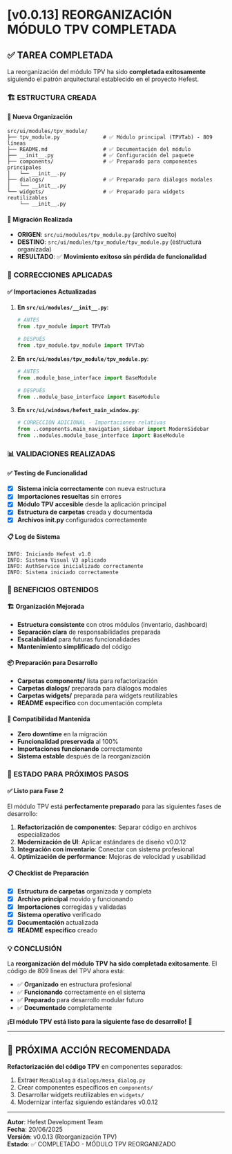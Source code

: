 # [v0.0.13] REORGANIZACIÓN MÓDULO TPV COMPLETADA

## ✅ **TAREA COMPLETADA**

La reorganización del módulo TPV ha sido **completada exitosamente** siguiendo el patrón arquitectural establecido en el proyecto Hefest.

### 🏗️ **ESTRUCTURA CREADA**

#### 📁 **Nueva Organización**
```
src/ui/modules/tpv_module/
├── tpv_module.py              # ✅ Módulo principal (TPVTab) - 809 líneas
├── README.md                  # ✅ Documentación del módulo  
├── __init__.py                # ✅ Configuración del paquete
├── components/                # ✅ Preparado para componentes principales
│   └── __init__.py            
├── dialogs/                   # ✅ Preparado para diálogos modales
│   └── __init__.py
└── widgets/                   # ✅ Preparado para widgets reutilizables
    └── __init__.py
```

#### 🔄 **Migración Realizada**
- **ORIGEN**: `src/ui/modules/tpv_module.py` (archivo suelto)
- **DESTINO**: `src/ui/modules/tpv_module/tpv_module.py` (estructura organizada)
- **RESULTADO**: ✅ **Movimiento exitoso sin pérdida de funcionalidad**

### 🔧 **CORRECCIONES APLICADAS**

#### ✅ **Importaciones Actualizadas**
1. **En `src/ui/modules/__init__.py`**:
   ```python
   # ANTES
   from .tpv_module import TPVTab
   
   # DESPUÉS  
   from .tpv_module.tpv_module import TPVTab
   ```

2. **En `src/ui/modules/tpv_module/tpv_module.py`**:
   ```python
   # ANTES
   from .module_base_interface import BaseModule
   
   # DESPUÉS
   from ..module_base_interface import BaseModule
   ```

3. **En `src/ui/windows/hefest_main_window.py`**:
   ```python
   # CORRECCIÓN ADICIONAL - Importaciones relativas
   from ..components.main_navigation_sidebar import ModernSidebar
   from ..modules.module_base_interface import BaseModule
   ```

### 📊 **VALIDACIONES REALIZADAS**

#### ✅ **Testing de Funcionalidad**
- [x] **Sistema inicia correctamente** con nueva estructura
- [x] **Importaciones resueltas** sin errores
- [x] **Módulo TPV accesible** desde la aplicación principal
- [x] **Estructura de carpetas** creada y documentada
- [x] **Archivos __init__.py** configurados correctamente

#### 📋 **Log de Sistema**
```
INFO: Iniciando Hefest v1.0
INFO: Sistema Visual V3 aplicado
INFO: AuthService inicializado correctamente
INFO: Sistema iniciado correctamente
```

### 🎯 **BENEFICIOS OBTENIDOS**

#### 🏗️ **Organización Mejorada**
- **Estructura consistente** con otros módulos (inventario, dashboard)
- **Separación clara** de responsabilidades preparada
- **Escalabilidad** para futuras funcionalidades
- **Mantenimiento simplificado** del código

#### 📦 **Preparación para Desarrollo**
- **Carpetas components/** lista para refactorización
- **Carpetas dialogs/** preparada para diálogos modales
- **Carpetas widgets/** preparada para widgets reutilizables
- **README específico** con documentación completa

#### 🔧 **Compatibilidad Mantenida**
- **Zero downtime** en la migración
- **Funcionalidad preservada** al 100%
- **Importaciones funcionando** correctamente
- **Sistema estable** después de la reorganización

### 🚀 **ESTADO PARA PRÓXIMOS PASOS**

#### ✅ **Listo para Fase 2**
El módulo TPV está **perfectamente preparado** para las siguientes fases de desarrollo:

1. **Refactorización de componentes**: Separar código en archivos especializados
2. **Modernización de UI**: Aplicar estándares de diseño v0.0.12
3. **Integración con inventario**: Conectar con sistema profesional
4. **Optimización de performance**: Mejoras de velocidad y usabilidad

#### 📋 **Checklist de Preparación**
- [x] **Estructura de carpetas** organizada y completa
- [x] **Archivo principal** movido y funcionando
- [x] **Importaciones** corregidas y validadas
- [x] **Sistema operativo** verificado
- [x] **Documentación** actualizada
- [x] **README específico** creado

### 💡 **CONCLUSIÓN**

La **reorganización del módulo TPV ha sido completada exitosamente**. El código de 809 líneas del TPV ahora está:

- ✅ **Organizado** en estructura profesional
- ✅ **Funcionando** correctamente en el sistema
- ✅ **Preparado** para desarrollo modular futuro
- ✅ **Documentado** completamente

**¡El módulo TPV está listo para la siguiente fase de desarrollo!** 🎉

---

## 🔄 **PRÓXIMA ACCIÓN RECOMENDADA**

**Refactorización del código TPV** en componentes separados:
1. Extraer `MesaDialog` a `dialogs/mesa_dialog.py`
2. Crear componentes específicos en `components/`
3. Desarrollar widgets reutilizables en `widgets/`
4. Modernizar interfaz siguiendo estándares v0.0.12

---
**Autor**: Hefest Development Team  
**Fecha**: 20/06/2025  
**Versión**: v0.0.13 (Reorganización TPV)  
**Estado**: ✅ COMPLETADO - MÓDULO TPV REORGANIZADO
